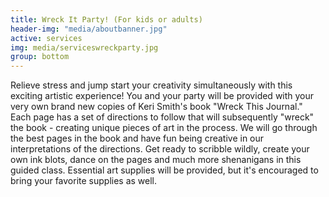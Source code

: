 ```yaml
---
title: Wreck It Party! (For kids or adults)
header-img: "media/aboutbanner.jpg"
active: services
img: media/serviceswreckparty.jpg
group: bottom
---
```


Relieve stress and jump start your creativity simultaneously with this exciting artistic experience! You and your party will be provided with your very own brand new copies of Keri Smith's book "Wreck This Journal." Each page has a set of directions to follow that will subsequently "wreck" the book - creating unique pieces of art in the process. We will go through the best pages in the book and have fun being creative in our interpretations of the directions. Get ready to scribble wildly, create your own ink blots, dance on the pages and much more shenanigans in this guided class. Essential art supplies will be provided, but it's encouraged to bring your favorite supplies as well.

